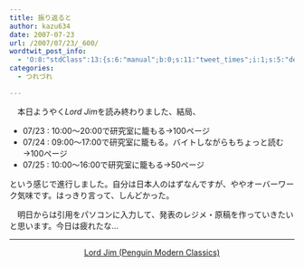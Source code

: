 ```yaml
---
title: 振り返ると
author: kazu634
date: 2007-07-23
url: /2007/07/23/_600/
wordtwit_post_info:
  - 'O:8:"stdClass":13:{s:6:"manual";b:0;s:11:"tweet_times";i:1;s:5:"delay";i:0;s:7:"enabled";i:1;s:10:"separation";s:2:"60";s:7:"version";s:3:"3.7";s:14:"tweet_template";b:0;s:6:"status";i:2;s:6:"result";a:0:{}s:13:"tweet_counter";i:2;s:13:"tweet_log_ids";a:1:{i:0;i:3085;}s:9:"hash_tags";a:0:{}s:8:"accounts";a:1:{i:0;s:7:"kazu634";}}'
categories:
  - つれづれ

---
```

<div class="section">
<p>
    　本日ようやく<i>Lord Jim</i>を読み終わりました、結局、
</p>
  
<ul>
<li>
      07/23 : 10:00～20:00で研究室に籠もる→100ページ
</li>
<li>
      07/24 : 09:00～17:00で研究室に籠もる。バイトしながらもちょっと読む→100ページ
</li>
<li>
      07/25 : 10:00～16:00で研究室に籠もる→50ページ
</li>
</ul>
  
<p>
    という感じで進行しました。自分は日本人のはずなんですが、ややオーバーワーク気味です。はっきり言って、しんどかった。
</p>
  
<p>
    　明日からは引用をパソコンに入力して、発表のレジメ・原稿を作っていきたいと思います。今日は疲れたな…
</p>
  
<hr />
  
<center>
<a href="https://www.amazon.co.jp/exec/obidos/ASIN/0141183543/goodpic-22/" onclick="__gaTracker('send', 'event', 'outbound-article', 'https://www.amazon.co.jp/exec/obidos/ASIN/0141183543/goodpic-22/', 'Lord Jim (Penguin Modern Classics)');" target="_top">Lord Jim (Penguin Modern Classics)</a><br />
</center>
</div>
